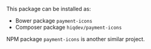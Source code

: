 This package can be installed as:

- Bower package `payment-icons`
- Composer package `hiqdev/payment-icons`

NPM package `payment-icons` is another similar project.
